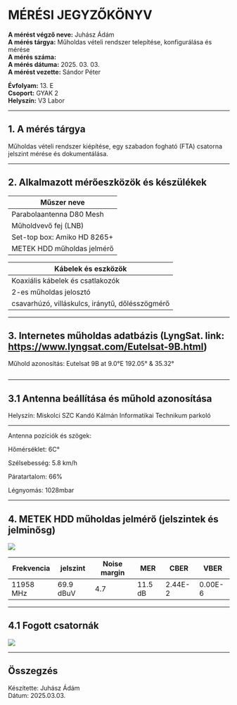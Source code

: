 
# MÉRÉSI JEGYZŐKÖNYV

**A mérést végző neve:** Juhász Ádám     
**A mérés tárgya:** Műholdas vételi rendszer telepítése, konfigurálása és mérése           
**A mérés száma:**     
**A mérés dátuma:** 2025. 03. 03.         
**A mérést vezette:** Sándor Péter   

**Évfolyam:** 13. E  
**Csoport:** GYAK 2  
**Helyszín:** V3 Labor  

--------------
## 1. A mérés tárgya  

Műholdas vételi rendszer kiépítése, egy szabadon fogható (FTA) csatorna jelszint mérése és dokumentálása.    


--------------------------

## 2. Alkalmazott mérőeszközök és készülékek

| Műszer neve                                       |  
| ------------------------------------------------- | 
| Parabolaantenna D80 Mesh                          |  
| Műholdvevő fej (LNB)                              |  
| Set-top box: Amiko HD 8265+                       |  
| METEK HDD műholdas jelmérő                        |  
 

|         Kábelek és eszközök              | 
| ------------------------------------------------- | 
|         Koaxiális kábelek és csatlakozók             |   
|         2-es műholdas jelosztó             | 
|         csavarhúzó, villáskulcs, iránytű, dőlésszögmérő             | 


------------------------------------------------------------------- 

## 3. Internetes műholdas adatbázis (LyngSat. link: https://www.lyngsat.com/Eutelsat-9B.html)  

Műhold azonosítás: Eutelsat 9B at 9.0°E 192.05° & 35.32° 


<img src="">


-------------------------------------------------------------------------
## 3.1 Antenna beállítása és műhold azonosítása   

Helyszín: Miskolci SZC Kandó Kálmán Informatikai Technikum parkoló

----------------------------------------------------------------------- 

Antenna pozíciók és szögek:  

Hőmérséklet: 6C°  

Szélsebesség: 5.8 km/h 

Páratartalom: 66%  

Légnyomás: 1028mbar



-------------------------------------------------------------------------
## 4. METEK HDD műholdas jelmérő (jelszintek és jelminősg)    

<img src="https://github.com/user-attachments/assets/dd1c2d42-9f06-4898-9f46-c36c27bda5f2">   

| Frekvencia                        | jelszint      | Noise margin | MER    | CBER   | VBER   |   
| --------------------------------- | --------------| -------------|--------|--------|--------|   
|      11958 MHz                    |   69.9 dBuV   |  4.7         | 11.5 dB| 2.44E-2| 0.00E-6|    


------------------------------------

## 4.1 Fogott csatornák 

<img src="https://github.com/user-attachments/assets/a6bc5c27-8937-4e66-8f41-3d9ec90fc448">

-------------------------------------------------------------------------  


## Összegzés
 

Készítette: Juhász Ádám  
Dátum: 2025.03.03.    
